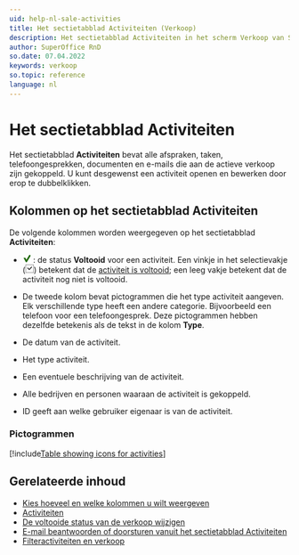 ```yaml
---
uid: help-nl-sale-activities
title: Het sectietabblad Activiteiten (Verkoop)
description: Het sectietabblad Activiteiten in het scherm Verkoop van SuperOffice CRM.
author: SuperOffice RnD
so.date: 07.04.2022
keywords: verkoop
so.topic: reference
language: nl
---
```


# Het sectietabblad Activiteiten

Het sectietabblad **Activiteiten** bevat alle afspraken, taken, telefoongesprekken, documenten en e-mails die aan de actieve verkoop zijn gekoppeld. U kunt desgewenst een activiteit openen en bewerken door erop te dubbelklikken.

## Kolommen op het sectietabblad Activiteiten

De volgende kolommen worden weergegeven op het sectietabblad **Activiteiten**:

* ![pictogram][img2] : de status **Voltooid** voor een activiteit. Een vinkje in het selectievakje (![pictogram][img1]) betekent dat de [activiteit is voltooid][1]; een leeg vakje betekent dat de activiteit nog niet is voltooid.

* De tweede kolom bevat pictogrammen die het type activiteit aangeven. Elk verschillende type heeft een andere categorie. Bijvoorbeeld een telefoon voor een telefoongesprek. Deze pictogrammen hebben dezelfde betekenis als de tekst in de kolom **Type**.

* De datum van de activiteit.
* Het type activiteit.
* Een eventuele beschrijving van de activiteit.
* Alle bedrijven en personen waaraan de activiteit is gekoppeld.
* ID geeft aan welke gebruiker eigenaar is van de activiteit.

### Pictogrammen

[!include[Table showing icons for activities](../../../learn/includes/table-activity-icons.md)]

## Gerelateerde inhoud

* [Kies hoeveel en welke kolommen u wilt weergeven][2]
* [Activiteiten][3]
* [De voltooide status van de verkoop wijzigen][1]
* [E-mail beantwoorden of doorsturen vanuit het sectietabblad Activiteiten][5]
* [Filteractiviteiten en verkoop][7]

<!-- Referenced links -->
[1]: ../../../diary/learn/change-completed-status.md
[2]: ../../../learn/section-tabs/configure-columns.md
[7]: ../../../learn/section-tabs/filter.md
[3]: ../../../learn/basics/activity.md
[5]: ../../../learn/section-tabs/send-email.md

<!-- Referenced images -->
[img1]: ../../../../media/icons/check.png
[img2]: ../../../../media/icons/sale-sold-details.png
